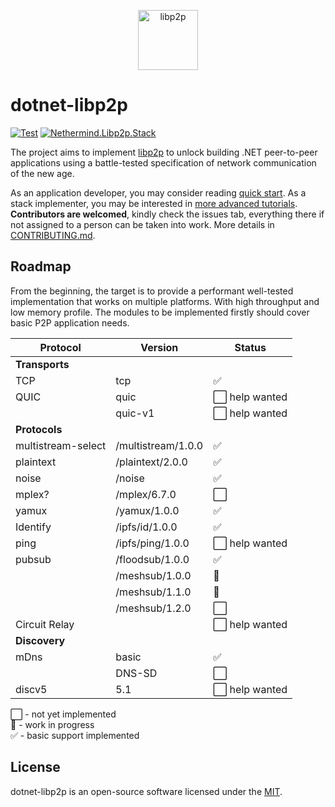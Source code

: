 <p align="center">
  <picture>
    <source media="(prefers-color-scheme: dark)" srcset="https://github.com/libp2p/libp2p/blob/master/logo/white-bg-2.png?raw=true">
    <source media="(prefers-color-scheme: light)" srcset="https://github.com/libp2p/libp2p/blob/master/logo/black-bg-2.png?raw=true">
    <img alt="libp2p" src="https://github.com/libp2p/libp2p/blob/master/logo/black-bg-2.png?raw=true" height="96">
  </picture>
</p>

# dotnet-libp2p

[![Test](https://github.com/nethermindeth/dotnet-libp2p/actions/workflows/test.yml/badge.svg)](https://github.com/nethermindeth/dotnet-libp2p/actions/workflows/test.yml)
[![Nethermind.Libp2p.Stack](https://img.shields.io/nuget/v/Nethermind.Libp2p.Stack)](https://www.nuget.org/packages/Nethermind.Libp2p.Stack)

The project aims to implement [libp2p](https://libp2p.io) to unlock building .NET peer-to-peer applications using a battle-tested specification of network communication of the new age.

As an application developer, you may consider reading [quick start](./docs/quick-start.md).
As a stack implementer, you may be interested in [more advanced tutorials](./docs/development/README.md).
**Contributors are welcomed**, kindly check the issues tab, everything there if not assigned to a person can be taken into work. More details in [CONTRIBUTING.md](./CONTRIBUTING.md).

## Roadmap

From the beginning, the target is to provide a performant well-tested implementation that works on multiple platforms. With high throughput and low memory profile. The modules to be implemented firstly should cover basic P2P application needs.

| Protocol           | Version            | Status          |
|--------------------|--------------------|-----------------|
| **Transports**
| TCP                | tcp                | ✅             |
| QUIC               | quic               | ⬜ help wanted |
|                    | quic-v1            | ⬜ help wanted |
| **Protocols**
| multistream-select | /multistream/1.0.0 | ✅             |
| plaintext          | /plaintext/2.0.0   | ✅             |
| noise              | /noise             | ✅             |
| mplex?             | /mplex/6.7.0       | ⬜             |
| yamux              | /yamux/1.0.0       | ✅             |
| Identify           | /ipfs/id/1.0.0     | ✅             |
| ping               | /ipfs/ping/1.0.0   | ⬜ help wanted |
| pubsub             | /floodsub/1.0.0    | ✅             |
|                    | /meshsub/1.0.0     | 🚧             |
|                    | /meshsub/1.1.0     | 🚧             |
|                    | /meshsub/1.2.0     | ⬜             |
| Circuit Relay      |                    | ⬜ help wanted |
| **Discovery**
| mDns               | basic              | ✅             |
|                    | DNS-SD             | ⬜             |
| discv5             | 5.1                | ⬜ help wanted |

⬜ - not yet implemented<br>
🚧 - work in progress<br>
✅ - basic support implemented

## License

dotnet-libp2p is an open-source software licensed under the [MIT](https://github.com/nethermindeth/dotnet-libp2p/blob/main/LICENSE).
